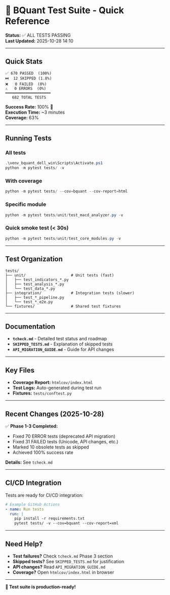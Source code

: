 # 🧪 BQuant Test Suite - Quick Reference

**Status:** ✅ ALL TESTS PASSING  
**Last Updated:** 2025-10-28 14:10

---

## Quick Stats

```
✅ 670 PASSED  (100%)
⏭️  12 SKIPPED (1.8%)
❌   0 FAILED  (0%)
⚠️   0 ERRORS  (0%)
━━━━━━━━━━━━━━━━━━━━
   682 TOTAL TESTS
```

**Success Rate:** 100% 🎯  
**Execution Time:** ~3 minutes  
**Coverage:** 63%

---

## Running Tests

### All tests
```powershell
.\venv_bquant_dell_win\Scripts\Activate.ps1
python -m pytest tests/ -v
```

### With coverage
```powershell
python -m pytest tests/ --cov=bquant --cov-report=html
```

### Specific module
```powershell
python -m pytest tests/unit/test_macd_analyzer.py -v
```

### Quick smoke test (< 30s)
```powershell
python -m pytest tests/unit/test_core_modules.py -v
```

---

## Test Organization

```
tests/
├── unit/                    # Unit tests (fast)
│   ├── test_indicators_*.py
│   ├── test_analysis_*.py
│   └── test_data_*.py
├── integration/             # Integration tests (slower)
│   ├── test_*_pipeline.py
│   └── test_*_e2e.py
└── fixtures/                # Shared test fixtures
```

---

## Documentation

- **`tcheck.md`** - Detailed test status and roadmap
- **`SKIPPED_TESTS.md`** - Explanation of skipped tests
- **`API_MIGRATION_GUIDE.md`** - Guide for API changes

---

## Key Files

- **Coverage Report:** `htmlcov/index.html`
- **Test Logs:** Auto-generated during test run
- **Fixtures:** `tests/conftest.py`

---

## Recent Changes (2025-10-28)

✅ **Phase 1-3 Completed:**
- Fixed 70 ERROR tests (deprecated API migration)
- Fixed 31 FAILED tests (Unicode, API changes, etc.)
- Marked 10 obsolete tests as skipped
- Achieved 100% success rate

**Details:** See `tcheck.md`

---

## CI/CD Integration

Tests are ready for CI/CD integration:

```yaml
# Example GitHub Actions
- name: Run tests
  run: |
    pip install -r requirements.txt
    pytest tests/ -v --cov=bquant --cov-report=xml
```

---

## Need Help?

- **Test failures?** Check `tcheck.md` Phase 3 section
- **Skipped tests?** See `SKIPPED_TESTS.md` for justification
- **API changes?** Read `API_MIGRATION_GUIDE.md`
- **Coverage?** Open `htmlcov/index.html` in browser

---

**🎉 Test suite is production-ready!**

